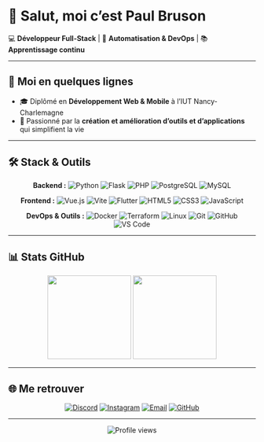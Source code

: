# 👋 Salut, moi c’est Paul Bruson

💻 **Développeur Full-Stack** | 🚀 **Automatisation & DevOps** | 📚 **Apprentissage continu**

---

## 🚀 Moi en quelques lignes

* 🎓 Diplômé en **Développement Web & Mobile** à l’IUT Nancy-Charlemagne
* 🔧 Passionné par la **création et amélioration d’outils et d’applications** qui simplifient la vie

---

## 🛠 Stack & Outils

<div align="center">

**Backend :**
![Python](https://img.shields.io/badge/Python-3776AB?style=for-the-badge\&logo=python)
![Flask](https://img.shields.io/badge/Flask-000?style=for-the-badge\&logo=flask)
![PHP](https://img.shields.io/badge/PHP-777BB4?style=for-the-badge\&logo=php)
![PostgreSQL](https://img.shields.io/badge/PostgreSQL-336791?style=for-the-badge\&logo=postgresql)
![MySQL](https://img.shields.io/badge/MySQL-4479A1?style=for-the-badge\&logo=mysql)

**Frontend :**
![Vue.js](https://img.shields.io/badge/Vue.js-35495E?style=for-the-badge\&logo=vue.js)
![Vite](https://img.shields.io/badge/Vite-646CFF?style=for-the-badge\&logo=vite)
![Flutter](https://img.shields.io/badge/Flutter-02569B?style=for-the-badge\&logo=flutter)
![HTML5](https://img.shields.io/badge/HTML5-E34F26?style=for-the-badge\&logo=html5)
![CSS3](https://img.shields.io/badge/CSS3-1572B6?style=for-the-badge\&logo=css3)
![JavaScript](https://img.shields.io/badge/JavaScript-F7DF1E?style=for-the-badge\&logo=javascript\&logoColor=000)

**DevOps & Outils :**
![Docker](https://img.shields.io/badge/Docker-2496ED?style=for-the-badge\&logo=docker)
![Terraform](https://img.shields.io/badge/Terraform-5C4EE5?style=for-the-badge\&logo=terraform)
![Linux](https://img.shields.io/badge/Linux-FCC624?style=for-the-badge\&logo=linux\&logoColor=000)
![Git](https://img.shields.io/badge/Git-F05032?style=for-the-badge\&logo=git)
![GitHub](https://img.shields.io/badge/GitHub-181717?style=for-the-badge\&logo=github)
![VS Code](https://img.shields.io/badge/VS%20Code-007ACC?style=for-the-badge\&logo=visualstudiocode)

</div>

---

## 📊 Stats GitHub

<div align="center">
  <img height="170em" src="https://github-readme-stats.vercel.app/api?username=Dr-J-Watson&show_icons=true&theme=tokyonight&hide_border=true" />
  <img height="170em" src="https://github-readme-stats.vercel.app/api/top-langs/?username=Dr-J-Watson&layout=compact&theme=tokyonight&hide_border=true" />
</div>

---

## 🌐 Me retrouver

<div align="center">

[![Discord](https://img.shields.io/badge/Discord-7289DA?style=for-the-badge\&logo=discord)](https://discord.gg/vqm3yjmRmS)
[![Instagram](https://img.shields.io/badge/Instagram-E4405F?style=for-the-badge\&logo=instagram)](https://instagram.com/drwatson_2409)
[![Email](https://img.shields.io/badge/Email-D14836?style=for-the-badge\&logo=gmail)](mailto:dr.watson2409@gmail.com)
[![GitHub](https://img.shields.io/github/followers/Dr-J-Watson?style=for-the-badge\&label=Follow)](https://github.com/Dr-J-Watson)

</div>

---

<div align="center">
  
<img src="https://komarev.com/ghpvc/?username=Dr-J-Watson&color=blueviolet&style=for-the-badge" alt="Profile views"/>
</div>
